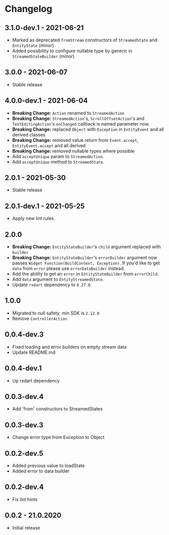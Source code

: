 # Changelog

## 3.1.0-dev.1 - 2021-06-21

* Marked as deprecated `fromStream` constructors of `StreamedState` and `EntityState` (minor)
* Added possibility to configure nullable type by generic in `StreamedStateBuilder` (minor)

## 3.0.0 - 2021-06-07

* Stable release

## 4.0.0-dev.1 - 2021-06-04

* **Breaking Change:** `Action` renamed to `StreamedAction`
* **Breaking Change:** `StreamedAction`'s, `ScrollOffsetAction`'s and `TextEditingAction`'s `onChanged` callback is named parameter now.
* **Breaking Change:** replaced `Object` with `Exception` in `EntityEvent` and all derived classes
* **Breaking Change:** removed value return from `Event.accept`, `EntityEvent.accept` and all derived
* **Breaking Change:** removed nullable types where possible
* Add `acceptUnique` param to `StreamedAction`.
* Add `acceptUnique` method to `StreamedState`.

## 2.0.1 - 2021-05-30

* Stable release

## 2.0.1-dev.1 - 2021-05-25

* Apply new lint rules.

## 2.0.0

* **Breaking Change:** `EntityStateBuilder`'s `child` argument replaced with `builder`
* **Breaking Change:** `EntityStateBuilder`'s `errorBuilder` argument now passes `Widget Function(BuildContext, Exception)`. If you'd like to get `data` from `error` please use `errorDataBuilder` instead.
* Add the ability to get an `error` in `EntityStateBuilder` from `errorChild`.
* Add `data` argument to `EntityStreamedState`.
* Update `rxdart` dependency to `0.27.0`.

## 1.0.0

* Migrated to null safety, min SDK is `2.12.0`
* Remove `ControllerAction`

## 0.0.4-dev.3

* Fixed loading and error builders on empty stream data
* Update README.md

## 0.0.4-dev.1

* Up rxdart dependency

## 0.0.3-dev.4
  
* Add 'from' constructors to StreamedStates

## 0.0.3-dev.3

* Change error type from Exception to Object

## 0.0.2-dev.5

* Added previous value to loadState
* Added error to data builder

## 0.0.2-dev.4

* Fix lint hints

## 0.0.2 - 21.0.2020

* Initial release
